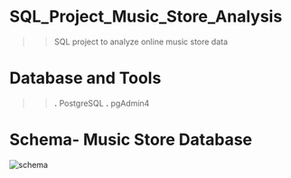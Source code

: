 # SQL_Project_Music_Store_Analysis
>> SQL project to analyze online music store data
# Database and Tools
   >> **.** PostgreSQL
   >> **.** pgAdmin4
# Schema- Music Store Database

![schema](https://github.com/Raj007891/Data-Analysis-for-Digital-Music-Store/assets/128358507/94727f96-280d-47be-a1b3-a500554d4d3c)
